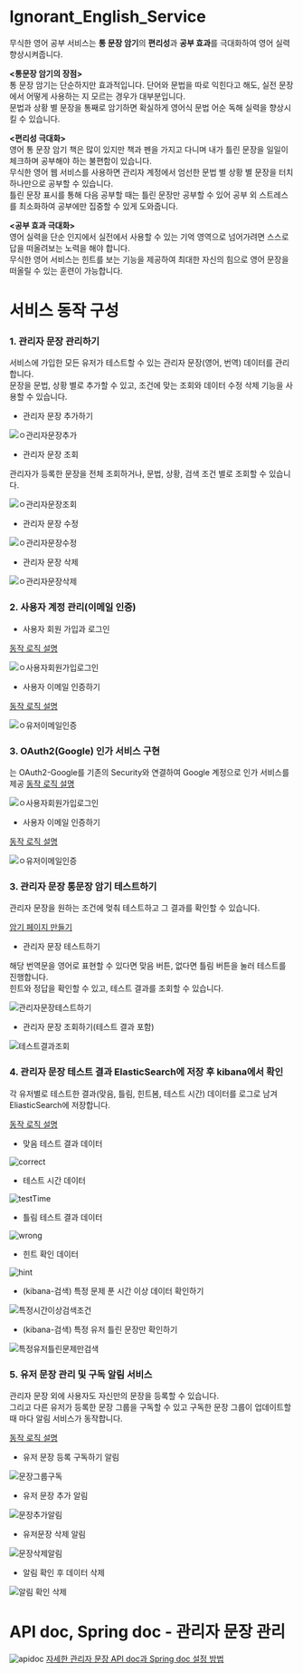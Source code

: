 # Ignorant_English_Service
무식한 영어 공부 서비스는 **통 문장 암기**의 **편리성**과 **공부 효과**를 극대화하여 영어 실력 향상시켜줍니다. 


**<통문장 암기의 장점>**  
통 문장 암기는 단순하지만 효과적입니다. 단어와 문법을 따로 익힌다고 해도, 실전 문장에서 어떻게 사용하는 지 모르는 경우가 대부분입니다.  
문법과 상황 별 문장을 통째로 암기하면 확실하게 영어식 문법 어순 독해 실력을 향상시킬 수 있습니다. 


**<편리성 극대화>**  
영어 통 문장 암기 책은 많이 있지만 책과 펜을 가지고 다니며 내가 틀린 문장을 일일이 체크하며 공부해야 하는 불편함이 있습니다.  
무식한 영어 웹 서비스를 사용하면 관리자 계정에서 엄선한 문법 별 상황 별 문장을 터치 하나만으로 공부할 수 있습니다.  
틀린 문장 표시를 통해 다음 공부할 때는 틀린 문장만 공부할 수 있어 공부 외 스트레스를 최소화하여 공부에만 집중할 수 있게 도와줍니다.


**<공부 효과 극대화>**  
영어 실력을 단순 인지에서 실전에서 사용할 수 있는 기억 영역으로 넘어가려면 스스로 답을 떠올려보는 노력을 해야 합니다.  
무식한 영어 서비스는 힌트를 보는 기능을 제공하여 최대한 자신의 힘으로 영어 문장을 떠올릴 수 있는 훈련이 가능합니다.  



# 서비스 동작 구성
### 1. 관리자 문장 관리하기
서비스에 가입한 모든 유저가 테스트할 수 있는 관리자 문장(영어, 번역) 데이터를 관리합니다.  
문장을 문법, 상황 별로 추가할 수 있고, 조건에 맞는 조회와 데이터 수정 삭제 기능을 사용할 수 있습니다.
- 관리자 문장 추가하기

![ㅇ관리자문장추가](https://github.com/dae0hwang/IgnorantEnglish/assets/103154389/a85d26ec-26ec-4997-8c9a-ee9981d8349c)

- 관리자 문장 조회

관리자가 등록한 문장을 전체 조회하거나, 문법, 상황, 검색 조건 별로 조회할 수 있습니다.


![ㅇ관리자문장조회](https://github.com/dae0hwang/IgnorantEnglish/assets/103154389/36eb59c1-ca9d-496c-9df3-429a6afe2846)

- 관리자 문장 수정

![ㅇ관리자문장수정](https://github.com/dae0hwang/IgnorantEnglish/assets/103154389/66167b92-5116-4a89-b460-f57d53694f02)

- 관리자 문장 삭제

![ㅇ관리자문장삭제](https://github.com/dae0hwang/IgnorantEnglish/assets/103154389/3fcfd243-2f71-4005-9d29-8f6c95a4cf8d)

### 2. 사용자 계정 관리(이메일 인증)

- 사용자 회원 가입과 로그인


[동작 로직 설명](https://coding-business.tistory.com/67)


![ㅇ사용자회원가입로그인](https://github.com/dae0hwang/IgnorantEnglish/assets/103154389/45277e6d-2c94-4b78-8214-3eb157c1a3fb)

- 사용자 이메일 인증하기

[동작 로직 설명](https://coding-business.tistory.com/73)

![ㅇ유저이메일인증](https://github.com/dae0hwang/IgnorantEnglish/assets/103154389/2b00756b-3402-45c2-beda-c48d4e6bbab7)


### 3. OAuth2(Google) 인가 서비스 구현
는 OAuth2-Google를 기존의 Security와 연결하여 Google 계정으로 인가 서비스를 제공
[동작 로직 설명](https://coding-business.tistory.com/123)


![ㅇ사용자회원가입로그인](https://github.com/dae0hwang/IgnorantEnglish/assets/103154389/45277e6d-2c94-4b78-8214-3eb157c1a3fb)

- 사용자 이메일 인증하기

[동작 로직 설명](https://coding-business.tistory.com/73)

![ㅇ유저이메일인증](https://github.com/dae0hwang/IgnorantEnglish/assets/103154389/2b00756b-3402-45c2-beda-c48d4e6bbab7)


### 3. 관리자 문장 통문장 암기 테스트하기
관리자 문장을 원하는 조건에 멎춰 테스트하고 그 결과를 확인할 수 있습니다.

[암기 페이지 만들기](https://coding-business.tistory.com/102)

- 관리자 문장 테스트하기

해당 번역문을 영어로 표현할 수 있다면 맞음 버튼, 없다면 틀림 버튼을 눌러 테스트를 진행합니다.  
힌트와 정답을 확인할 수 있고, 테스트 결과를 조회할 수 있습니다.

![관리자문장테스트하기](https://github.com/dae0hwang/IgnorantEnglish/assets/103154389/6096f510-78da-4eb2-8627-4dfbd5f6c065)

- 관리자 문장 조회하기(테스트 결과 포함)

![테스트결과조회](https://github.com/dae0hwang/IgnorantEnglish/assets/103154389/fffb8788-5ad6-49c7-9ab1-6bbb4e5e9b5f)

### 4. 관리자 문장 테스트 결과 ElasticSearch에 저장 후 kibana에서 확인
각 유저별로 테스트한 결과(맞음, 틀림, 힌트봄, 테스트 시간) 데이터를 로그로 남겨 EliasticSearch에 저장합니다.

[동작 로직 설명](https://coding-business.tistory.com/128)

- 맞음 테스트 결과 데이터

![correct](https://github.com/dae0hwang/IgnorantEnglish/assets/103154389/1af84c51-dbac-4985-b3bb-735fd4d9e0d3)

- 테스트 시간 데이터

![testTime](https://github.com/dae0hwang/IgnorantEnglish/assets/103154389/13a65e62-f749-4f05-ae01-da8b4afd43cb)

- 틀림 테스트 결과 데이터

![wrong](https://github.com/dae0hwang/IgnorantEnglish/assets/103154389/b9d603a8-fd6f-4d22-a1f5-0b7d1bfbd344)

- 힌트 확인 데이터

![hint](https://github.com/dae0hwang/IgnorantEnglish/assets/103154389/f21b177e-6b6e-4dcd-a265-8d6cac1bdb6d)

- (kibana-검색) 특정 문제 푼 시간 이상 데이터 확인하기

![특정시간이상검색조건](https://github.com/dae0hwang/IgnorantEnglish/assets/103154389/400ac22e-e16a-4848-95f4-b7c6394c1f0f)

- (kibana-검색) 특정 유저 틀린 문장만 확인하기

![특정유저틀린문제만검색](https://github.com/dae0hwang/IgnorantEnglish/assets/103154389/06ccac87-2f58-451e-9bd1-73e5a92db626)

### 5. 유저 문장 관리 및 구독 알림 서비스
관리자 문장 외에 사용자도 자신만의 문장을 등록할 수 있습니다.    
그리고 다른 유저가 등록한 문장 그룹을 구독할 수 있고 구독한 문장 그룹이 업데이트할 때 마다 알림 서비스가 동작합니다.

[동작 로직 설명](https://coding-business.tistory.com/122)

- 유저 문장 등록 구독하기 알림

![문장그룹구독](https://github.com/dae0hwang/IgnorantEnglish/assets/103154389/0d7116f1-0ef5-40ea-aa12-acf4997b66ba)

- 유저 문장 추가 알림

![문장추가알림](https://github.com/dae0hwang/IgnorantEnglish/assets/103154389/d1e5ed4d-a6e8-4345-9f7e-57a2b95d3516)

- 유저문장 삭제 알림

![문장삭제알림](https://github.com/dae0hwang/IgnorantEnglish/assets/103154389/92342689-fdd2-498e-8c09-1ef615d2e59d)

- 알림 확인 후 데이터 삭제

![알림 확인 삭제](https://github.com/dae0hwang/IgnorantEnglish/assets/103154389/4145422c-1723-4069-9bf4-c0de82a5a6ba)

# API doc, Spring doc - 관리자 문장 관리
![apidoc](https://github.com/dae0hwang/IgnorantEnglish/assets/103154389/0874d950-a025-4db8-94a8-042a85792234)
[자세한 관리자 문장 API doc과 Spring doc 설정 방법](https://coding-business.tistory.com/127)


